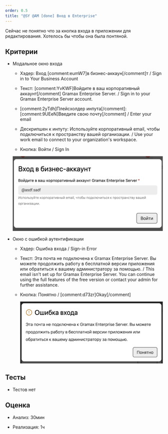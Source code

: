 ```yaml
---
order: 0.5
title: "@SY @AM [done] Вход в Enterprise"
---
```


Сейчас не понятно что за кнопка входа в приложении для редактирования. Хотелось бы чтобы она была понтяной.

## Критерии

-  Модальное окно входа

   -  Хэдер: Вход [comment:eumW7]в бизнес-аккаун[/comment]т / Sign in to Your Business Account

   -  Текст: [comment:YvKWF]Войдите в ваш корпоративный аккаунт[/comment] Gramax Enterprise Server. / Sign in to your Gramax Enterprise Server account.

   -  [comment:2yTdh]Плейсхолдер инпута[/comment]: [comment:9UEeN]Введите свою почту[/comment] / Enter your email

   -  Дескрипшен к инпуту: Используйте корпоративный email, чтобы подключиться к пространству вашей организации. / Use your work email to connect to your organization's workspace.

   -  Кнопка: Войти / Sign In

   ![](./ne-ponyatno-chto-za-vkhod.png)

-  Окно с ошибкой аутентификации

   -  Хэдер: Ошибка входа / Sign-in Error

   -  Текст: Эта почта не подключена к Gramax Enterprise Server. Вы можете продолжить работу в   бесплатной версии приложения или обратиться к вашему администратору за помощью. / This email isn't set up for Gramax Enterprise Server. You can continue using the full features of the free version or contact your admin for further assistance.

   -  Кнопка: Понятно / [comment:d73zr]Okay[/comment]

      ![](./ne-ponyatno-chto-za-vkhod-2.png)

## Тесты

-  Тестов нет

## Оценка

-  Анализ: 30мин

-  Реализация: 1ч